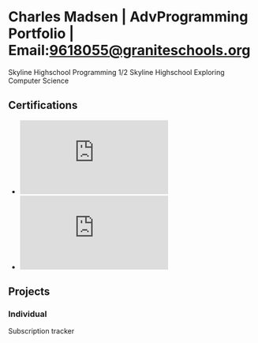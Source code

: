 # Charles Madsen | AdvProgramming Portfolio | Email:9618055@graniteschools.org
Skyline Highschool Programming 1/2 
Skyline Highschool Exploring Computer Science

## Certifications 
* ![Programming 1 USOE Certification](https://github.com/Tz3t/ProgrammingPortfolio/blob/aeb086f3cd24c8efc1b04783e1c213641498cacb/images/Charles%20Madsen_Computer%20Programming%20I_12192023.pdf)
* ![Exploring Computer Science Certification](https://github.com/Tz3t/ProgrammingPortfolio/blob/d1372e12309dbe55735bfda21c18f0c2ecca3a03/images/Charles%20Madsen_Exploring%20Computer%20Science_12072023.pdf)


## Projects

### Individual
Subscription tracker

